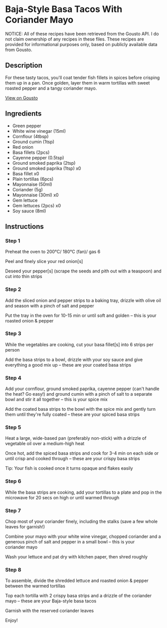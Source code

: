 # Baja-Style Basa Tacos With Coriander Mayo

NOTICE: All of these recipes have been retrieved from the Gousto API. I do not claim ownership of any recipes in these files. These recipes are provided for informational purposes only, based on publicly available data from Gousto.

## Description

For these tasty tacos, you'll coat tender fish fillets in spices before crisping them up in a pan. Once golden, layer them in warm tortillas with sweet roasted pepper and a tangy coriander mayo.  

[View on Gousto](https://www.gousto.co.uk/recipes/cookbook/baja-style-fish-tacos-with-coriander-mayo)

## Ingredients

- Green pepper
- White wine vinegar (15ml)
- Cornflour (4tbsp)
- Ground cumin (1tsp)
- Red onion
- Basa fillets (2pcs)
- Cayenne pepper (0.5tsp)
- Ground smoked paprika (2tsp)
- Ground smoked paprika (1tsp) x0
- Basa fillet x0
- Plain tortillas (6pcs)
- Mayonnaise (50ml)
- Coriander (5g)
- Mayonnaise (30ml) x0
- Gem lettuce
- Gem lettuces (2pcs) x0
- Soy sauce (8ml)

## Instructions


### Step 1

Preheat the oven to 200°C/ 180°C (fan)/ gas 6

Peel and finely slice your red onion[s]

Deseed your pepper[s]<span class="text-danger"> </span>(scrape the seeds and pith out with a teaspoon) and cut into thin strips


### Step 2

Add the sliced onion and pepper strips to a baking tray, drizzle with olive oil and season with a pinch of salt and pepper

Put the tray in the oven for 10-15 min or until soft and golden – this is your roasted onion & pepper


### Step 3

While the vegetables are cooking, cut your basa fillet[s] into 6 strips per person

Add the basa strips to a bowl, drizzle with your soy sauce and give everything a good mix up – these are your coated basa strips


### Step 4

Add your cornflour, ground smoked paprika, cayenne pepper (can't handle the heat? Go easy!) and ground cumin with a pinch of salt to a separate bowl and stir it all together – this is your spice mix

Add the coated basa strips to the bowl with the spice mix and gently turn them until they're fully coated – these are your spiced basa strips


### Step 5

Heat a large, wide-based pan (preferably non-stick) with a drizzle of vegetable oil over a medium-high heat

Once hot, add the spiced basa strips and cook for 3-4 min on each side or until crisp and cooked through – these are your crispy basa strips

Tip: Your fish is cooked once it turns opaque and flakes easily


### Step 6

While the basa strips are cooking, add your tortillas to a plate and pop in the microwave for 20 secs on high or until warmed through


### Step 7

Chop most of your coriander finely, including the stalks (save a few whole leaves for garnish!)

Combine your mayo with your white wine vinegar, chopped coriander and a generous pinch of salt and pepper in a small bowl – this is your coriander mayo

Wash your lettuce and pat dry with kitchen paper, then shred roughly

### Step 8

To assemble, divide the shredded lettuce and roasted onion & pepper between the warmed tortillas

Top each tortilla with 2 crispy basa strips and a drizzle of the coriander mayo – these are your Baja-style basa tacos

Garnish with the reserved coriander leaves

Enjoy!

